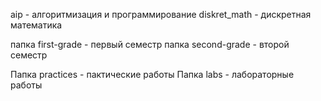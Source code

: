 aip - алгоритмизация и программирование
diskret_math - дискретная математика

папка first-grade - первый семестр
папка second-grade - второй семестр

Папка practices - пактические работы
Папка labs - лабораторные работы


